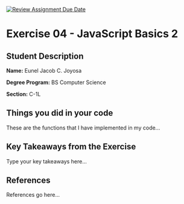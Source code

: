 [![Review Assignment Due Date](https://classroom.github.com/assets/deadline-readme-button-22041afd0340ce965d47ae6ef1cefeee28c7c493a6346c4f15d667ab976d596c.svg)](https://classroom.github.com/a/fO1z5voz)

# Exercise 04 - JavaScript Basics 2

## Student Description

**Name:** Eunel Jacob C. Joyosa

**Degree Program:** BS Computer Science

**Section:** C-1L

## Things you did in your code
These are the functions that I have implemented in my code...

## Key Takeaways from the Exercise
Type your key takeaways here...

## References
References go here...